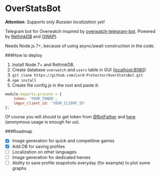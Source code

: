 # OverStatsBot
_**Attention**: Supports only Russian localization yet!_

Telegram bot for Overwatch inspired by [overwatch-telegram-bot](https://github.com/chesterhow/overwatch-telegram-bot).
Powered by [RethinkDB](https://rethinkdb.com) and [OWAPI](https://owapi.net).

Needs Node.js 7+, because of using async/await construction in the code.

###How to deploy
1. Install Node 7+ and RethinkDB.
2. Create database `overwatch` and `users` table in GUI ([localhost:8080](http://localhost:8080))
3. `git clone https://github.com/Lord-Protector/OverStatsBot.git`
4. `npm install`
5. Create file config.js in the root and paste it:
```javascript
module.exports.private = {
	token: 'YOUR_TONEN',
	imgur_client_id: 'YOUR_CLIENT_ID'
};
```
Of course you will should to get token from [@BotFather](https://t.me/BotFather) and 
[here](https://api.imgur.com/oauth2/addclient) (anonymous usage is enough for us).

###Roadmap
- [x] Image generation for quick and competitive games
- [x] Add DB for saving profiles
- [ ] Localization on other languages
- [ ] Image generation for dedicated heroes
- [ ] Ability to save profile snapshots everyday (for example) to plot some graphs